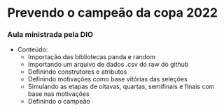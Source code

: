 # Prevendo o campeão da copa 2022
### Aula ministrada pela DIO

- Conteúdo:
  - Importação das bibliotecas panda e random
  - Importando um arquivo de dados .csv do raw do github
  - Definindo construtores e atributos
  - Definindo motivações como base vitórias das seleções
  - Simulando as etapas de oitavas, quartas, semifinais e finais com base nas motivações
  - Definindo o campeão
